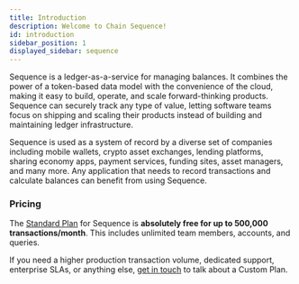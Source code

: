 ```yaml
---
title: Introduction
description: Welcome to Chain Sequence!
id: introduction
sidebar_position: 1
displayed_sidebar: sequence
---
```

Sequence is a ledger-as-a-service for managing balances. It combines the power of a token-based data model with the convenience of the cloud, making it easy to build, operate, and scale forward-thinking products. Sequence can securely track any type of value, letting software teams focus on shipping and scaling their products instead of building and maintaining ledger infrastructure.

Sequence is used as a system of record by a diverse set of companies including mobile wallets, crypto asset exchanges, lending platforms, sharing economy apps, payment services, funding sites, asset managers, and many more. Any application that needs to record transactions and calculate balances can benefit from using Sequence.

### Pricing

The [Standard Plan](https://sequence.chain.com/start) for Sequence is **absolutely free for up to 500,000 transactions/month**. This includes unlimited team members, accounts, and queries.

If you need a higher production transaction volume, dedicated support, enterprise SLAs, or anything else, [get in touch](https://www.chain.com/company/contact) to talk about a Custom Plan.